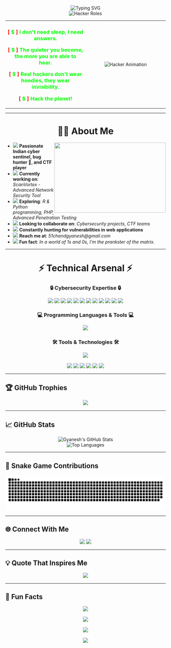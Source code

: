 <!-- MATRIX STYLE ANIMATED BANNER -->
<div align="center">
  <img src="https://readme-typing-svg.demolab.com?font=Fira+Code&weight=700&size=30&duration=3000&pause=1000&color=00FF00&background=000000&center=true&vCenter=true&width=1000&height=100&lines=01001000+01100101+01101100+01101100+01101111+00100001;$+ACCESSING+SECURE+SERVER+.+.+.;$+TERMINAL+CONNECTED+.+.+.;$+IDENTITY+VERIFIED:+GYANESH;$+WELCOME+TO+GYANESH'S+CYBERSECURITY+LABORATORY;$+INITIALIZING+SECURE+SESSION+.+.+." alt="Typing SVG" />
</div>

<div align="center">
  <img src="https://readme-typing-svg.herokuapp.com?font=Matrix+Code+NFI&weight=700&size=32&duration=2000&pause=1000&color=00FF00&center=true&vCenter=true&width=600&height=70&lines=PENETRATION+TESTER;BUG+HUNTER;CTF+PLAYER;SECURITY+RESEARCHER;ETHICAL+HACKER" alt="Hacker Roles" />
</div>

<!-- HACKER ATTITUDE QUOTE WITH TEXT ANIMATION -->
<div align="center">
  <table border="0" align="center">
    <tr border="0">
      <td width="50%" align="center">
        <div align="center">
          <h3>
            <p><span style="color: #ff0000;">[</span> <span style="color: #00ff00;">$</span> <span style="color: #ff0000;">]</span> <span style="color: #00ff00;">I don't need sleep, I need answers.</span></p>
            <p><span style="color: #ff0000;">[</span> <span style="color: #00ff00;">$</span> <span style="color: #ff0000;">]</span> <span style="color: #00ff00;">The quieter you become, the more you are able to hear.</span></p>
            <p><span style="color: #ff0000;">[</span> <span style="color: #00ff00;">$</span> <span style="color: #ff0000;">]</span> <span style="color: #00ff00;">Real hackers don't wear hoodies, they wear invisibility.</span></p>
            <p><span style="color: #ff0000;">[</span> <span style="color: #00ff00;">$</span> <span style="color: #ff0000;">]</span> <span style="color: #00ff00;">Hack the planet!</span></p>
          </h3>
        </div>
      </td>
      <td width="50%" align="center">
        <img align="center" width="250" src="https://media.giphy.com/media/v1.Y2lkPTc5MGI3NjExcnk1eXgwZTNwcnAwYjlvaXpzM3hvZnExbnJuYjFsMXYxZnlmam95NiZlcD12MV9pbnRlcm5hbF9naWZfYnlfaWQmY3Q9Zw/kPVTbiTORIopy/giphy.gif" alt="Hacker Animation"/>
      </td>
    </tr>
  </table>
</div>

<hr/>

<!-- ABOUT ME SECTION WITH ENHANCED ICONS -->
<h1 align="center">👨‍💻 About Me</h1>

<p align="center">
  <img src="https://camo.githubusercontent.com/3e4ba60aaf08d8e8b8b91661ac3c263e3b0bb8ded371128dc3fe9b84b5464e42/68747470733a2f2f6d656469612e74656e6f722e636f6d2f726550446644574f33586f41414141642f6861636b696e672e676966" width="350" height="220" align="right" />
  <ul>
    <li> <img src="https://media.giphy.com/media/WUlplcMpOCEmTGBtBW/giphy.gif" width="30"> <b>Passionate Indian cyber sentinel, bug hunter 🐞, and CTF player</b> </li>
    <li> <img src="https://media.giphy.com/media/QssGEmpkyEOhBCb7e1/giphy.gif" width="20"> <b>Currently working on</b>: <i>ScanVortex - Advanced Network Security Tool</i> </li>
    <li> <img src="https://media.giphy.com/media/cYU6YcPE5YlJxh6otp/giphy.gif" width="25"> <b>Exploring</b>: <i>R & Python programming, PHP, Advanced Penetration Testing</i> </li>
    <li> <img src="https://media.giphy.com/media/u1WhXLjwgcXpHJBMRM/giphy.gif" width="25"> <b>Looking to collaborate on</b>: <i>Cybersecurity projects, CTF teams</i> </li>
    <li> <img src="https://media.giphy.com/media/MdA16VIoXKKxNE8Stk/giphy.gif" width="20"> <b>Constantly hunting for vulnerabilities in web applications</b> </li>
    <li> <img src="https://media.giphy.com/media/KxlbRn0HuTW7gDgvVK/giphy.gif" width="20"> <b>Reach me at</b>: <i>51chandgyanesh@gmail.com</i> </li>
    <li> <img src="https://media.giphy.com/media/v1.Y2lkPTc5MGI3NjExbnhubGJpOGw5dDZ1Y3F5cWJjbzVzOTVlNHhjbjYyazY0dDkwYWNoaiZlcD12MV9pbnRlcm5hbF9naWZfYnlfaWQmY3Q9Zw/2uIkGU8VIRQJsUKU8s/giphy.gif" width="25"> <b>Fun fact</b>: <i>In a world of 1s and 0s, I'm the prankster of the matrix.</i> </li>
  </ul>
</p>

<hr/>

<!-- SKILLS SECTION -->
<h1 align="center">⚡ Technical Arsenal ⚡</h1>

<!-- CYBERSECURITY SKILLS -->
<h3 align="center">🔒 Cybersecurity Expertise 🔒</h3>
<p align="center">
  <a href="#"><img src="https://img.shields.io/badge/Penetration_Testing-DD0031?style=for-the-badge&logo=kali-linux&logoColor=white" /></a>
  <a href="#"><img src="https://img.shields.io/badge/Vulnerability_Assessment-3178C6?style=for-the-badge&logo=hackerone&logoColor=white" /></a>
  <a href="#"><img src="https://img.shields.io/badge/CTF_Player-7952B3?style=for-the-badge&logo=hackaday&logoColor=white" /></a>
  <a href="#"><img src="https://img.shields.io/badge/OSINT-00979D?style=for-the-badge&logo=openbugbounty&logoColor=white" /></a>
  <a href="#"><img src="https://img.shields.io/badge/Bug_Bounty-F05032?style=for-the-badge&logo=bugcrowd&logoColor=white" /></a>
  <a href="#"><img src="https://img.shields.io/badge/Malware_Analysis-512BD4?style=for-the-badge&logo=virustotal&logoColor=white" /></a>
  <a href="#"><img src="https://img.shields.io/badge/Network_Security-61DAFB?style=for-the-badge&logo=cisco&logoColor=black" /></a>
  <a href="#"><img src="https://img.shields.io/badge/SIEM-4EAA25?style=for-the-badge&logo=splunk&logoColor=white" /></a>
  <a href="#"><img src="https://img.shields.io/badge/Threat_Intelligence-764ABC?style=for-the-badge&logo=threatconnect&logoColor=white" /></a>
  <a href="#"><img src="https://img.shields.io/badge/Digital_Forensics-FF9900?style=for-the-badge&logo=wireshark&logoColor=white" /></a>
  <a href="#"><img src="https://img.shields.io/badge/Web_App_Security-6771E5?style=for-the-badge&logo=owasp&logoColor=white" /></a>
  <a href="#"><img src="https://img.shields.io/badge/Reverse_Engineering-525252?style=for-the-badge&logo=ghidra&logoColor=white" /></a>
</p>

<!-- PROGRAMMING LANGUAGES -->
<h3 align="center">💻 Programming Languages & Tools 💻</h3>
<p align="center">
  <a href="#"><img src="https://skillicons.dev/icons?i=python,bash,php,js,r,c,ruby,powershell&perline=8" /></a>
</p>

<!-- TOOLS & TECHNOLOGIES -->
<h3 align="center">🛠️ Tools & Technologies 🛠️</h3>
<p align="center">
  <a href="#"><img src="https://skillicons.dev/icons?i=linux,git,docker,mysql,aws,vim,nginx,vscode&perline=8" /></a>
</p>

<!-- SPECIALIZED TOOLS -->
<p align="center">
  <img src="https://img.shields.io/badge/Metasploit-2962FF?style=for-the-badge&logo=metasploit&logoColor=white" />
  <img src="https://img.shields.io/badge/Burp_Suite-FF6F00?style=for-the-badge&logo=burpsuite&logoColor=white" />
  <img src="https://img.shields.io/badge/Nmap-0E83CD?style=for-the-badge&logo=nmap&logoColor=white" />
  <img src="https://img.shields.io/badge/Wireshark-1679A7?style=for-the-badge&logo=wireshark&logoColor=white" />
  <img src="https://img.shields.io/badge/John_The_Ripper-777BB4?style=for-the-badge&logo=john&logoColor=white" />
  <img src="https://img.shields.io/badge/SQLmap-2C8EBB?style=for-the-badge&logo=sqlmap&logoColor=white" />
</p>

<hr/>

## 🏆 GitHub Trophies

<p align="center">
  <img src="https://github-profile-trophy.vercel.app/?username=gyanesh-chand&theme=onestar&no-bg=true&margin-w=15" />
</p>

---

## 📈 GitHub Stats

<p align="center">
  <img src="https://github-readme-stats.vercel.app/api?username=gyanesh-chand&show_icons=true&theme=tokyonight&hide_border=true" alt="Gyanesh's GitHub Stats" />
  <br />
  <img src="https://github-readme-stats.vercel.app/api/top-langs/?username=gyanesh-chand&layout=compact&theme=tokyonight&hide_border=true" alt="Top Languages" />
</p>


---

## 🐍 Snake Game Contributions

<p align="center">
  <img src="https://raw.githubusercontent.com/Platane/snk/output/github-contribution-grid-snake.svg" alt="Snake animation" />
</p>

---

## 🌐 Connect With Me

<p align="center">
  <a href="mailto:gyaneshchand57@gmail.com"><img src="https://img.shields.io/badge/Email-D14836?style=for-the-badge&logo=gmail&logoColor=white"/></a>
  <a href="https://www.linkedin.com/in/gyanesh-chand-0a8923307"><img src="https://img.shields.io/badge/LinkedIn-0A66C2?style=for-the-badge&logo=linkedin&logoColor=white"/></a>
</p>

---

## 💡 Quote That Inspires Me

<p align="center">
  <img src="https://readme-typing-svg.demolab.com?font=Fira+Code&duration=4000&pause=2000&color=4AF626&center=true&vCenter=true&width=1000&lines=The+only+way+to+do+great+work+is+to+love+what+you+do.+-+Steve+Jobs" />
</p>

---
## 🌈 Fun Facts

<p align="center">
  <img src="https://readme-typing-svg.demolab.com?font=Fira+Code&duration=4000&pause=2000&color=4AF626&center=true&vCenter=true&width=1000&lines=I+code+for+fun+and+sometimes+for+snacks!!!"/>
</p>

<p align="center">
  <img src="https://readme-typing-svg.demolab.com?font=Fira+Code&duration=4000&pause=2000&color=4AF626&center=true&vCenter=true&width=1000&lines=My+debugging+skills+are+next+level+!!!"/>
</p>

<p align="center">
  <img src="https://readme-typing-svg.demolab.com?font=Fira+Code&duration=4000&pause=2000&color=4AF626&center=true&vCenter=true&width=1000&lines=Ideas+hit+me+at+2am+more+than+emails+do!!!"/>
</p>

<p align="center">
  <img src="https://readme-typing-svg.demolab.com?font=Fira+Code&duration=4000&pause=2000&color=4AF626&center=true&vCenter=true&width=1000&lines=Coffee+is+my+launch+fuel+!!!"/>
</p>



